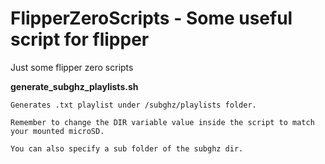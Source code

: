 # FlipperZeroScripts - Some useful script for flipper
Just some flipper zero scripts


**generate_subghz_playlists.sh**

    Generates .txt playlist under /subghz/playlists folder.
    
    Remember to change the DIR variable value inside the script to match your mounted microSD.

    You can also specify a sub folder of the subghz dir.